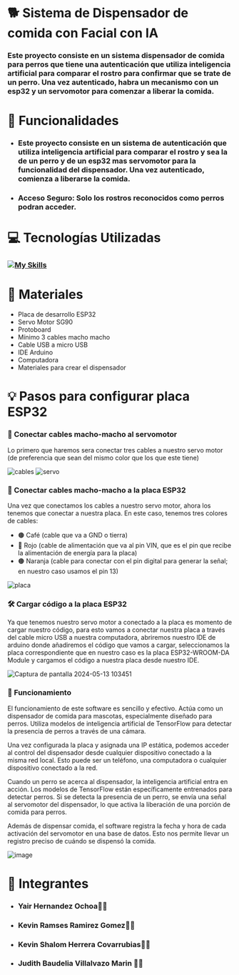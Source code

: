 # 🐕 Sistema de Dispensador de comida con Facial con IA
### Este proyecto consiste en un sistema dispensador de comida para perros que tiene una autenticación que utiliza inteligencia artificial para comparar el rostro para confirmar que se trate de un perro. Una vez autenticado, habra un mecanismo con un esp32 y un servomotor para comenzar a liberar la comida.

# 🚀 Funcionalidades
- ### Este proyecto consiste en un sistema de autenticación que utiliza inteligencia artificial para comparar el rostro y sea la de un perro y de un esp32 mas servomotor para la funcionalidad del dispensador. Una vez autenticado, comienza a liberarse la comida.
- ### Acceso Seguro: Solo los rostros reconocidos como perros podran acceder.
# 💻 Tecnologías Utilizadas
### [![My Skills](https://skillicons.dev/icons?i=js,html,css,nodejs,tensorflow,arduino,supabase)](https://skillicons.dev)

# 🧩 Materiales
* Placa de desarrollo ESP32
* Servo Motor SG90
* Protoboard
* Mínimo 3 cables macho macho
* Cable USB a micro USB
* IDE Arduino
* Computadora
* Materiales para crear el dispensador

# 💡 Pasos para configurar placa ESP32

### 🔌 Conectar cables macho-macho al servomotor
Lo primero que haremos sera conectar tres cables a nuestro servo motor (de preferencia que sean del mismo color que los que este tiene)

![cables](https://github.com/yairhdz24/Detector_Image/assets/157530840/d801fca0-5481-4aff-9f99-2fbe034b93f7)
![servo](https://github.com/yairhdz24/Detector_Image/assets/157530840/3f309f2b-e77c-4f01-972e-73106ea6c8cb)

### 🔌 Conectar cables macho-macho a la placa ESP32
Una vez que conectamos los cables a nuestro servo motor, ahora los tenemos que conectar a nuestra placa. En este caso, tenemos tres colores de cables:

* 🟤 Café (cable que va a GND o tierra)
* 🔴 Rojo (cable de alimentación que va al pin VIN, que es el pin que recibe la alimentación de energía para la placa)
* 🟠 Naranja (cable para conectar con el pin digital para generar la señal; en nuestro caso usamos el pin 13)

![placa](https://github.com/yairhdz24/Detector_Image/assets/157530840/3462bec3-e0ef-448b-9240-4b141c16b6e0)

### 🛠️ Cargar código a la placa ESP32
Ya que tenemos nuestro servo motor a conectado a la placa es momento de cargar nuestro código, para esto vamos a conectar nuestra placa a través del cable micro USB a nuestra computadora, abriremos nuestro IDE de arduino donde añadiremos el código que vamos a cargar, seleccionamos la placa correspondiente que en nuestro caso es la placa ESP32-WROOM-DA Module y cargamos el código a nuestra placa desde nuestro IDE.

![Captura de pantalla 2024-05-13 103451](https://github.com/yairhdz24/Detector_Image/assets/157530840/addb31b8-b45b-4309-a466-01d04170db8b)


### 🐾 Funcionamiento
El funcionamiento de este software es sencillo y efectivo. Actúa como un dispensador de comida para mascotas, especialmente diseñado para perros. Utiliza modelos de inteligencia artificial de TensorFlow para detectar la presencia de perros a través de una cámara.

Una vez configurada la placa y asignada una IP estática, podemos acceder al control del dispensador desde cualquier dispositivo conectado a la misma red local. Esto puede ser un teléfono, una computadora o cualquier dispositivo conectado a la red.

Cuando un perro se acerca al dispensador, la inteligencia artificial entra en acción. Los modelos de TensorFlow están específicamente entrenados para detectar perros. Si se detecta la presencia de un perro, se envía una señal al servomotor del dispensador, lo que activa la liberación de una porción de comida para perros.

Además de dispensar comida, el software registra la fecha y hora de cada activación del servomotor en una base de datos. Esto nos permite llevar un registro preciso de cuándo se dispensó la comida.

![image](https://github.com/yairhdz24/Dispensador-IoT-IA/assets/64717200/f23de2ad-9c88-4299-8eb1-f8590246e8d1)


# 👥 Integrantes
- ### Yair Hernandez Ochoa🧑‍💻
- ### Kevin Ramses Ramirez Gomez🧑‍💼
- ### Kevin Shalom Herrera Covarrubias🧑‍💼
- ### Judith Baudelia Villalvazo Marin 👩‍💻
